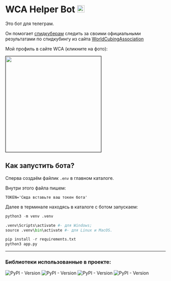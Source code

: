 # WCA Helper Bot <img src="https://www.worldcubeassociation.org/assets/WCA%20Logo%202020-061de52e4072abad5c277eb08f333316d1ff9133c14fc061e61f291c6c1547f7.svg" width="23"/> 

Это бот для телеграм.

Он помогает [спидкуберам](https://www.youtube.com/watch?v=1oZY2e25VUw&t=10s, 'Кто такие спидкуберы?') следить за своими официальными результатами по спидкубингу из сайта [WorldCubingAssociation](https://www.worldcubeassociation.org/)

Мой профиль в сайте WCA (кликните на фото):

[<img src="https://avatars.worldcubeassociation.org/uploads/user/avatar/2021TOLI01/1689360886.jpg" width="300" border=1px/>](https://www.worldcubeassociation.org/persons/2021TOLI01)

## Как запустить бота?
Сперва создаём файлик `.env` в главном каталоге.

Внутри этого файла пишем:
```env
TOKEN='Сюда вставьте ваш токен бота'
```

Далее в терминале находясь в каталоге с ботом запускаем:
```python
python3 -m venv .venv

.venv\Scripts\activate #- для Windows;
source .venv\bin\activate #- для Linux и MacOS.

pip install -r requirements.txt
python3 app.py
```
____
### Библиотеки использованные в проекте:
![PyPI - Version](https://img.shields.io/pypi/v/aiogram?style=flat-square&label=aiogram)
![PyPI - Version](https://img.shields.io/pypi/v/aiohttp?label=aiohttp)
![PyPI - Version](https://img.shields.io/pypi/v/sqlalchemy?style=flat-square&label=sqlalchemy)
![PyPI - Version](https://img.shields.io/pypi/v/python-dotenv?label=python-dotenv)
